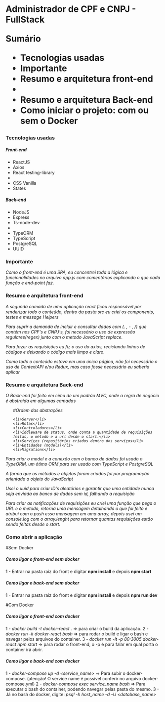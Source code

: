 <h1>Administrador de CPF e CNPJ - FullStack </div>



<strong>Sumário</strong>

<ul>
  <li>Tecnologias usadas</li>
  <li>Importante</li>
  <li>Resumo e arquitetura front-end<li>
  <li>Resumo e arquitetura Back-end</li>
  <li>Como iniciar o projeto: com ou sem o Docker</li>
</ul>


<h3>Tecnologias usadas</h5>

<h5>Front-end</h5>
<ul>
  <li>ReactJS</li>
  <li>Axios</li>
  <li>React testing-library<li>
  <li>CSS Vanilla</li>
  <li>States</li>
</ul>

<h5>Back-end</h5>
<ul>
  <li>NodeJS</li>
  <li>Express</li>
  <li>Ts-node-dev<li>
  <li>TypeORM</li>
  <li>TypeScript</li>
  <li>PostgreSQL</li>
  <li>UUID</li>
</ul>

<h3>Importante</h3>

<em>Como o front-end é uma SPA, eu concentrei toda a lógica e funcionalidades no arquivo app.js com comentários explicando o que cada função e end-point faz.</em>

<h3>Resumo e arquitetura front-end</h3>

<em>A segunda camada de uma aplicação react ficou responsável por renderizar todo o conteúdo, dentro da pasta src eu criei os components, testes e message Helpers</em>

<em>Para suprir a demanda de incluir e consultar dados com (. , - , /) que contém nos CPF's e CNPJ's, foi necessário o uso de expressão regulares(regex) junto com o metodo JavaScript replace.</em>

<em>Para fazer as requisições eu fiz o uso do axios, reciclando linhas de códigos e deixando o código mais limpo e claro.</em>

<em>Como todo o conteúdo estava em uma única página, não foi necessário o uso de ContextAPI e/ou Redux, mas caso fosse necessário eu saberia aplicar</em>

<h3>Resumo e arquitetura Back-end</h3>

<em>O Back-end foi feito em cima de um padrão MVC, onde a regra de negócio é abstraída em algumas camadas
  <ul>
     #Ordem das abstrações
    
    <li>Server</li>
    <li>Rotas</li>
    <li>Controladores</li>
    <li>iddleware de status, onde conta a quantidade de requisições feitas, o método e a url desde o start.</li>
    <li>Serviços (repositórios criados dentro dos serviços</li>
    <li>Entidades (models)</li>
    <li>Migrations</li>
  </ul>
  </em>
  
  <em>Para criar o model e a conexão com o banco de dados foi usado o TypeORM, um ótimo ORM para ser usado com TypeScript e PostgreSQL</em>
  
  <em>A forma que os métodos e objetos foram criados foi por programação orientada a objeto do JavaScript</em>
  
  <em>Usei o uuid para criar ID's aleatórios e garantir que uma entidade nunca seja enviada ao banco de dados sem id, falhando a requisição</em>
  
  <em> Para criar as notificações de requisições eu criei uma função que pega o URL e o metodo, retorna uma mensagem detalhando o que foi feito e atribui com o push essa mensagem em uma array,
 depois usei um console.log com o array.lenght para retornar quantas requisições estão sendo feitas desde o start.</em>
 
 
 <h3>Como abrir a aplicação</h3>
 
  #Sem Docker
 <h5>Como ligar o front-end sem docker</h5>
 
 1 - Entrar na pasta raiz do front e digitar <strong>npm install</strong> e depois <strong>npm start</strong>
 
 <h5>Como ligar o back-end sem docker</h5>
 
 1 - Entrar na pasta raiz do front e digitar <strong>npm install</strong> e depois <strong>npm run dev</strong>
 
 #Com Docker
  <h5>Como ligar o front-end com docker</h5>
  
  1 - <em> docker build -t docker-react . </em> => para criar o build da aplicação.
  2 - <em> docker run -it docker-react bash </em> => para rodar o build e ligar o bash e navegar pelos arquivos do container.
  3 - <em> docker run -it -p 80:3005 docker-react npm start </em> => para rodar o front-end, o -p é para falar em qual porta o container irá abrir.
 
 <h5>Como ligar o back-end com docker</h5>
 
 1 - <em> docker-compose up -d <service_name> </em>  => Para subir o docker-compose. (atenção! O service name é possível conferir no arquivo docker-compose.yml)
 2 - <em> docker-compose exec service_name bash </em> => Para executar o bash do container, podendo navegar pelas pasta do mesmo.
 3 - Já no bash do docker, digite: <em> psql -h host_name -d <database> -U <database_name> </em>
